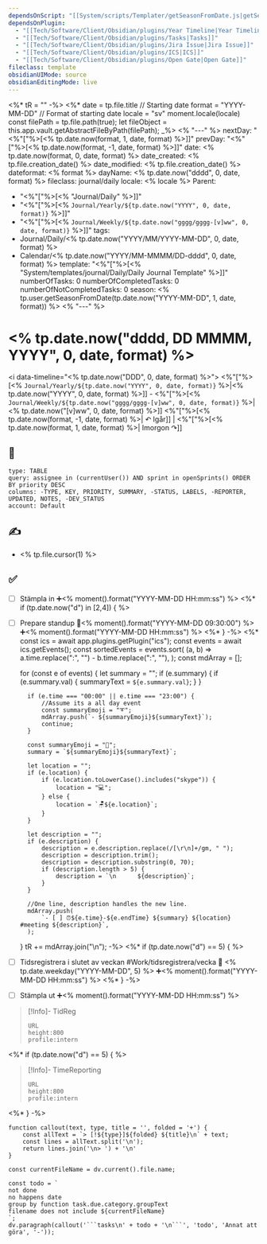 ```yaml
---
dependsOnScript: "[[System/scripts/Templater/getSeasonFromDate.js|getSeasonFromDate.js]]"
dependsOnPlugin:
  - "[[Tech/Software/Client/Obsidian/plugins/Year Timeline|Year Timeline]]"
  - "[[Tech/Software/Client/Obsidian/plugins/Tasks|Tasks]]"
  - "[[Tech/Software/Client/Obsidian/plugins/Jira Issue|Jira Issue]]"
  - "[[Tech/Software/Client/Obsidian/plugins/ICS|ICS]]"
  - "[[Tech/Software/Client/Obsidian/plugins/Open Gate|Open Gate]]"
fileclass: template
obsidianUIMode: source
obsidianEditingMode: live
---
```

<%* tR = "" -%>
<%*
	date = tp.file.title // Starting date
	format = "YYYY-MM-DD" // Format of starting date
	locale = "sv"
	moment.locale(locale)
	const filePath = tp.file.path(true);
	let fileObject = this.app.vault.getAbstractFileByPath(filePath);
_%>
<% "---" %>
nextDay: "<%"["%>[<% tp.date.now(format, 1, date, format) %>]]"
prevDay: "<%"["%>[<% tp.date.now(format, -1, date, format) %>]]"
date: <% tp.date.now(format, 0, date, format) %>
date_created: <% tp.file.creation_date() %>
date_modified: <% tp.file.creation_date() %>
dateformat: <% format %>
dayName: <% tp.date.now("dddd", 0, date, format) %>
fileclass: journal/daily
locale: <% locale %>
Parent:
- "<%"["%>[<% "Journal/Daily" %>]]"
- "<%"["%>[<% `Journal/Yearly/${tp.date.now("YYYY", 0, date, format)}` %>]]"
- "<%"["%>[<% `Journal/Weekly/${tp.date.now("gggg/gggg-[v]ww", 0, date, format)}` %>]]"
tags:
- Journal/Daily/<% tp.date.now("YYYY/MM/YYYY-MM-DD", 0, date, format) %>
- Calendar/<% tp.date.now("YYYY/MM-MMMM/DD-dddd", 0, date, format) %>
template: "<%"["%>[<% "System/templates/journal/Daily/Daily Journal Template" %>]]"
numberOfTasks: 0
numberOfCompletedTasks: 0
numberOfNotCompletedTasks: 0
season: <% tp.user.getSeasonFromDate(tp.date.now("YYYY-MM-DD", 1, date, format)) %>
<% "---" %>
# <% tp.date.now("dddd, DD MMMM, YYYY", 0, date, format) %>

<i data-timeline="<% tp.date.now("DDD", 0, date, format) %>"></i>
<%"["%>[<% `Journal/Yearly/${tp.date.now("YYYY", 0, date, format)}` %>|<% tp.date.now("YYYY", 0, date, format) %>]] - <%"["%>[<% `Journal/Weekly/${tp.date.now("gggg/gggg-[v]ww", 0, date, format)}` %>|<% tp.date.now("[v]ww", 0, date, format) %>]]
<%"["%>[<% tp.date.now(format, -1, date, format) %>| ↶ Igår]] | <%"["%>[<% tp.date.now(format, 1, date, format) %>| Imorgon ↷]]

## 🎯

```jira-search
type: TABLE
query: assignee in (currentUser()) AND sprint in openSprints() ORDER BY priority DESC
columns: -TYPE, KEY, PRIORITY, SUMMARY, -STATUS, LABELS, -REPORTER, UPDATED, NOTES, -DEV_STATUS
account: Default
```

## ✍️

- <% tp.file.cursor(1) %>

## ✅
- [ ] Stämpla in ➕<% moment().format("YYYY-MM-DD HH:mm:ss") %>
<%* if (tp.date.now("d") in [2,4]) { %>
- [ ] Prepare standup 📅<% moment().format("YYYY-MM-DD 09:30:00") %> ➕<% moment().format("YYYY-MM-DD HH:mm:ss") %>
<%* } -%>
<%*
	const ics = await app.plugins.getPlugin("ics");
	const events = await ics.getEvents();
	const sortedEvents = events.sort(
		(a, b) => a.time.replace(":", "") - b.time.replace(":", ""),
	);
	const mdArray = [];
	
	for (const e of events) {
		let summary = "";
		if (e.summary) {
			if (e.summary.val) {
				summaryText = `${e.summary.val}`;
			}
		}
		
		if (e.time === "00:00" || e.time === "23:00") {
			//Assume its a all day event
			const summaryEmoji = "➰";
			mdArray.push(`- ${summaryEmoji}${summaryText}`);
			continue;
		}
		
		const summaryEmoji = "💬";
		summary = `${summaryEmoji}${summaryText}`;
		
		let location = "";
		if (e.location) {
			if (e.location.toLowerCase().includes("skype")) {
				location = "💻";
			} else {
				location = `🪑${e.location}`;
			}
		}
		
		let description = "";
		if (e.description) {
			description = e.description.replace(/[\r\n]+/gm, " ");
			description = description.trim();
			description = description.substring(0, 70);
			if (description.length > 5) {
				description = `\n      ${description}`;
			}
		}
		
		//One line, description handles the new line.
		mdArray.push(
			`- [ ] ⏰${e.time}-${e.endTime} ${summary} ${location} #meeting ${description}`,
		);
	}
	tR += mdArray.join("\n");
-%>
<%* if (tp.date.now("d") == 5) { %>
- [ ] Tidsregistrera i slutet av veckan #Work/tidsregistrera/vecka 📅 <% tp.date.weekday("YYYY-MM-DD", 5) %> ➕<% moment().format("YYYY-MM-DD HH:mm:ss") %>
<%* } -%> 

- [ ] Stämpla ut ➕<% moment().format("YYYY-MM-DD HH:mm:ss") %>

>[!Info]- TidReg
>```gate  
>URL
>height:800
>profile:intern
>```
<%* if (tp.date.now("d") == 5) { %>
>[!Info]- TimeReporting
>```gate  
>URL
>height:800
>profile:intern
>```
<%* } -%> 
```dataviewjs
function callout(text, type, title = '', folded = '+') {
    const allText = `> [!${type}]${folded} ${title}\n` + text;
    const lines = allText.split('\n');
    return lines.join('\n> ') + '\n'
}

const currentFileName = dv.current().file.name;

const todo = `
not done
no happens date
group by function task.due.category.groupText
filename does not include ${currentFileName}
`;
dv.paragraph(callout('```tasks\n' + todo + '\n```', 'todo', 'Annat att göra', '-'));
```
